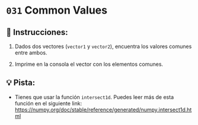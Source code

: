 # `031` Common Values

## 📝 Instrucciones:

1. Dados dos vectores (`vector1` y `vector2`), encuentra los valores comunes entre ambos.

2. Imprime en la consola el vector con los elementos comunes.

## 💡 Pista:

+ Tienes que usar la función `intersect1d`. Puedes leer más de esta función en el siguiente link: https://numpy.org/doc/stable/reference/generated/numpy.intersect1d.html